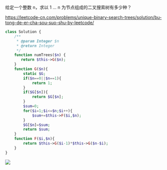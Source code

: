 给定一个整数 n，求以 1 ... n 为节点组成的二叉搜索树有多少种？

https://leetcode-cn.com/problems/unique-binary-search-trees/solution/bu-tong-de-er-cha-sou-suo-shu-by-leetcode/


```php
class Solution {
    /**
     * @param Integer $n
     * @return Integer
     */
    function numTrees($n) {
       return $this->G($n);
    }
    function G($n){
        static $G;
        if($n==0||$n==1){
            return 1;
        }
        if($G[$n]){
            return $G[$n];
        }
        $sum=0;
        for($i=1;$i<=$n;$i++){
            $sum+=$this->F($i,$n);
        }
        $G[$n]=$sum;
        return $sum;
    }
    function F($i,$n){
        return $this->G($i-1)*$this->G($n-$i);
    }
}

```
![](https://note.youdao.com/yws/api/personal/file/B10EA36DB7FC4D07B06D8FDEFFEAA239?method=download&shareKey=849d80ec4d10732b357c851e3fc9bd84)
